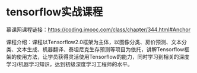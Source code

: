 # tensorflow实战课程
慕课网课程链接：https://coding.imooc.com/class/chapter/344.html#Anchor

课程介绍：课程以Tensorflow2.0框架为主体，以图像分类、房价预测、文本分类、文本生成、机器翻译、泰坦尼克生存预测等项目为依托，讲解Tensorflow框架的使用方法，让学员获得灵活使用Tensorflow的能力，同时学习到相关的深度学习/机器学习知识，达到初级深度学习工程师的水平。 
